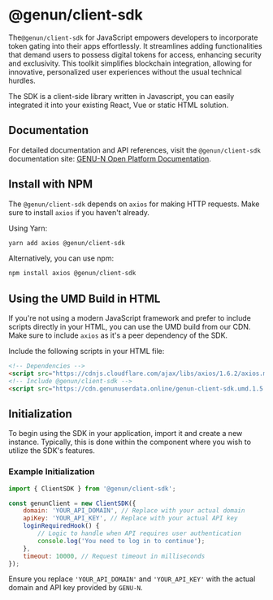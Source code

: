 
# @genun/client-sdk

The`@genun/client-sdk` for JavaScript empowers developers to incorporate token gating into their apps effortlessly. It streamlines adding functionalities that demand users to possess digital tokens for access, enhancing security and exclusivity. This toolkit simplifies blockchain integration, allowing for innovative, personalized user experiences without the usual technical hurdles.

The SDK is a client-side library written in Javascript, you can easily integrated it into your existing React, Vue or static HTML solution.

## Documentation

For detailed documentation and API references, visit the `@genun/client-sdk` documentation site: [GENU-N Open Platform Documentation](https://open.genun.tech/docs/).

## Install with NPM

The `@genun/client-sdk` depends on `axios` for making HTTP requests. Make sure to install `axios` if you haven't already.

Using Yarn:

```bash
yarn add axios @genun/client-sdk
```

Alternatively, you can use npm:

```bash
npm install axios @genun/client-sdk
```

## Using the UMD Build in HTML

If you're not using a modern JavaScript framework and prefer to include scripts directly in your HTML, you can use the UMD build from our CDN. Make sure to include `axios` as it's a peer dependency of the SDK.

Include the following scripts in your HTML file:

```html
<!-- Dependencies -->
<script src="https://cdnjs.cloudflare.com/ajax/libs/axios/1.6.2/axios.min.js"></script>
<!-- Include @genun/client-sdk -->
<script src="https://cdn.genunuserdata.online/genun-client-sdk.umd.1.5.2.min.js"></script>
```

## Initialization

To begin using the SDK in your application, import it and create a new instance. Typically, this is done within the component where you wish to utilize the SDK's features.

### Example Initialization

```javascript
import { ClientSDK } from '@genun/client-sdk';

const genunClient = new ClientSDK({
    domain: 'YOUR_API_DOMAIN', // Replace with your actual domain
    apiKey: 'YOUR_API_KEY', // Replace with your actual API key
    loginRequiredHook() {
        // Logic to handle when API requires user authentication
        console.log('You need to log in to continue');
    },
    timeout: 10000, // Request timeout in milliseconds
});
```

Ensure you replace `'YOUR_API_DOMAIN'` and `'YOUR_API_KEY'` with the actual domain and API key provided by `GENU-N`.
